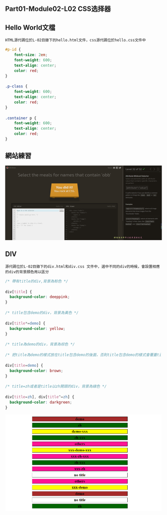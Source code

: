 ## Part01-Module02-L02 CSS选择器
## Hello World文檔
    HTML源代碼位於L-02目錄下的hello.html文件，css源代碼位於hello.css文件中
```css
#p-id {
    font-size: 2em;
    font-weight: 600;
    text-align: center;
    color: red;
}

.p-class {
    font-weight: 600;
    text-align: center;
    color: red;
}

.container p {
    font-weight: 600;
    text-align: center;
    color: red;
}
```

## 網站練習
![](L-02/images/1.png)

## DIV
    源代碼位於L-02目錄下的div.html和div.css 文件中，選中不同的div的時候，會設置相應的div的背景顔色用以區分
```css
/* 帶有title的div,背景為粉色 */

div[title] {
  background-color: deeppink;
}

/* title包含demo的div，背景為黃色 */

div[title*=demo] {
  background-color: yellow;
}

/* title為demo的div，背景為棕色 */

/* 把title為demo的樣式放在title包含demo的後面，否則title包含demo的樣式會覆蓋title=demo的樣式 */

div[title=demo] {
  background-color: brown;
}

/* title=zh或者是title以zh開頭的div，背景為綠色 */

div[title=zh], div[title^=zh] {
  background-color: darkgreen;
}
```
![](L-02/images/2.png)